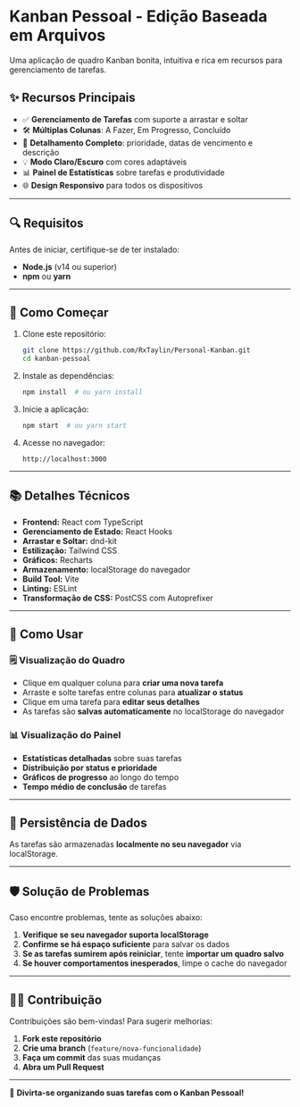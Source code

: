 # Kanban Pessoal - Edição Baseada em Arquivos

Uma aplicação de quadro Kanban bonita, intuitiva e rica em recursos para gerenciamento de tarefas.

## ✨ Recursos Principais

- ✅ **Gerenciamento de Tarefas** com suporte a arrastar e soltar
- 🛠 **Múltiplas Colunas**: A Fazer, Em Progresso, Concluído
- 📅 **Detalhamento Completo**: prioridade, datas de vencimento e descrição
- 💡 **Modo Claro/Escuro** com cores adaptáveis
- 📊 **Painel de Estatísticas** sobre tarefas e produtividade
- 🌐 **Design Responsivo** para todos os dispositivos

---

## 🔍 Requisitos

Antes de iniciar, certifique-se de ter instalado:

- **Node.js** (v14 ou superior)
- **npm** ou **yarn**

---

## 🚀 Como Começar

1. Clone este repositório:
   ```sh
   git clone https://github.com/RxTaylin/Personal-Kanban.git
   cd kanban-pessoal
   ```
2. Instale as dependências:
   ```sh
   npm install  # ou yarn install
   ```
3. Inicie a aplicação:
   ```sh
   npm start  # ou yarn start
   ```
4. Acesse no navegador:
   ```
   http://localhost:3000
   ```

---

## 📚 Detalhes Técnicos

- **Frontend:** React com TypeScript
- **Gerenciamento de Estado:** React Hooks
- **Arrastar e Soltar:** dnd-kit
- **Estilização:** Tailwind CSS
- **Gráficos:** Recharts
- **Armazenamento:** localStorage do navegador
- **Build Tool:** Vite
- **Linting:** ESLint
- **Transformação de CSS:** PostCSS com Autoprefixer

---

## 🌟 Como Usar

### 🗒️ Visualização do Quadro

- Clique em qualquer coluna para **criar uma nova tarefa**
- Arraste e solte tarefas entre colunas para **atualizar o status**
- Clique em uma tarefa para **editar seus detalhes**
- As tarefas são **salvas automaticamente** no localStorage do navegador

### 📊 Visualização do Painel

- **Estatísticas detalhadas** sobre suas tarefas
- **Distribuição por status e prioridade**
- **Gráficos de progresso** ao longo do tempo
- **Tempo médio de conclusão** de tarefas

---

## 📂 Persistência de Dados

As tarefas são armazenadas **localmente no seu navegador** via localStorage.

---

## 🛡️ Solução de Problemas

Caso encontre problemas, tente as soluções abaixo:

1. **Verifique se seu navegador suporta localStorage**
2. **Confirme se há espaço suficiente** para salvar os dados
3. **Se as tarefas sumirem após reiniciar**, tente **importar um quadro salvo**
4. **Se houver comportamentos inesperados**, limpe o cache do navegador

---

## 👨‍💻 Contribuição

Contribuições são bem-vindas! Para sugerir melhorias:

1. **Fork este repositório**
2. **Crie uma branch** (`feature/nova-funcionalidade`)
3. **Faça um commit** das suas mudanças
4. **Abra um Pull Request**

---

🎉 **Divirta-se organizando suas tarefas com o Kanban Pessoal!**
